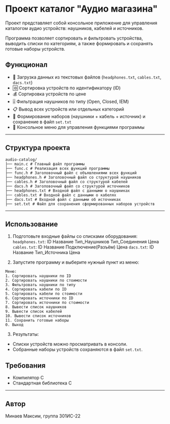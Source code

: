 # Проект каталог "Аудио магазина"

Проект представляет собой консольное приложение для управления каталогом аудио устройств: наушников, кабелей и источников.

Программа позволяет сортировать и фильтровать устройства, выводить списки по категориям, а также формировать и сохранять готовые наборы устройств.

## Функционал

- 🔄 Загрузка данных из текстовых файлов (`headphones.txt`, `cables.txt`, `dacs.txt`)
- 🆔 Сортировка устройств по идентификатору (ID)
- 💰 Сортировка устройств по цене
- 🎚️ Фильтрация наушников по типу (Open, Closed, IEM)
- 📋 Вывод всех устройств или отдельных категорий
- 🧩 Формирование наборов (наушники + кабель + источник) и сохранение в файл `set.txt`
- 🧭 Консольное меню для управления функциями программы

---

## Структура проекта
```
audio-catalog/
├── main.c # Главный файл программы
├── func.c # Реализация всех функций программы
├── func.h # Заголовочный файл с объявлениями всех функций
├── headphones.h # Заголовочный файл со структурой наушников
├── cables.h # Заголовочный файл со структурой кабелей
├── dacs.h # Заголовочный файл со структурой источников
├── headphones.txt # Входной файл с данными о наушниках
├── cables.txt # Входной файл с данными о кабелях
├── dacs.txt # Входной файл с данными об источниках
├── set.txt # Файл для сохранения сформированных наборов устройств
```

---

## Использование

1. Подготовьте входные файлы со списками оборудования:
`headphones.txt`: ID Название Тип_Наушников Тип_Соединения Цена
`cables.txt`: ID Название Подключение(Разъём) Цена
`dacs.txt`: ID Название Тип_Источника Цена


2. Запустите программу и выберите нужный пункт из меню:
```
Меню:
1. Сортировать наушники по ID
2. Сортировать наушники по стоимости
3. Фильтровать наушники по типу
4. Сортировать кабели по ID
5. Сортировать кабели по стоимости
6. Сортировать источники по ID
7. Сортировать источники по стоимости
8. Вывести список наушников
9. Вывести список кабелей
10. Вывести список источников
11. Сохранить готовые наборы
0. Выход
```
3. Результаты:

- Списки устройств можно просматривать в консоли.
- Собранные наборы устройств сохраняются в файл `set.txt`.

## Требования
- Компилятор C
- Стандартная библиотека C

---

## Автор
Минаев Максим, группа 301ИС-22
